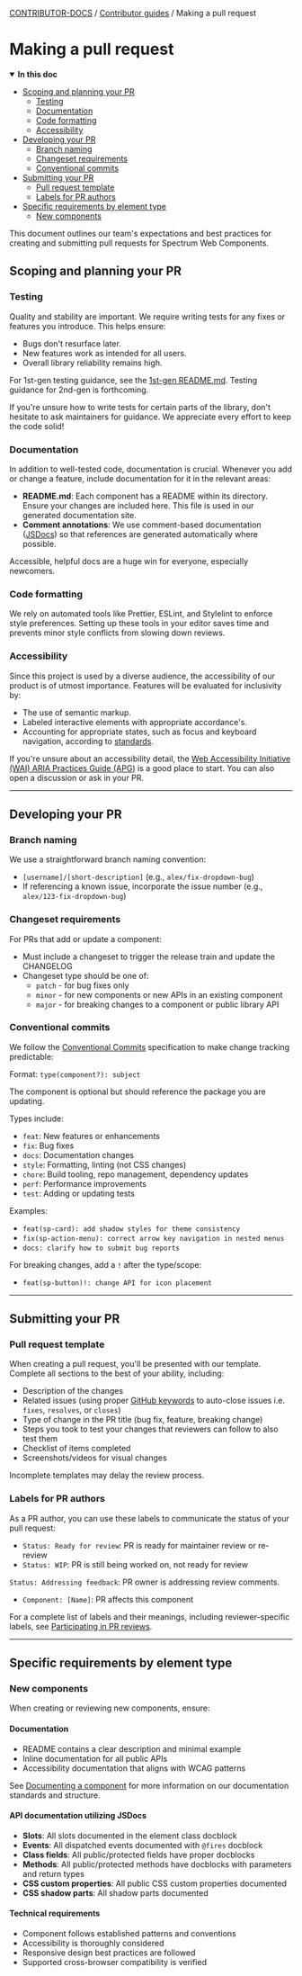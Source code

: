 <!-- Generated breadcrumbs - DO NOT EDIT -->

[CONTRIBUTOR-DOCS](../README.md) / [Contributor guides](README.md) / Making a pull request

<!-- Document title (editable) -->

# Making a pull request

<!-- Generated TOC - DO NOT EDIT -->

<details open>
<summary><strong>In this doc</strong></summary>

- [Scoping and planning your PR](#scoping-and-planning-your-pr)
    - [Testing](#testing)
    - [Documentation](#documentation)
    - [Code formatting](#code-formatting)
    - [Accessibility](#accessibility)
- [Developing your PR](#developing-your-pr)
    - [Branch naming](#branch-naming)
    - [Changeset requirements](#changeset-requirements)
    - [Conventional commits](#conventional-commits)
- [Submitting your PR](#submitting-your-pr)
    - [Pull request template](#pull-request-template)
    - [Labels for PR authors](#labels-for-pr-authors)
- [Specific requirements by element type](#specific-requirements-by-element-type)
    - [New components](#new-components)

</details>

<!-- Document content (editable) -->

This document outlines our team's expectations and best practices for creating and submitting pull requests for Spectrum Web Components.

## Scoping and planning your PR

### Testing

Quality and stability are important. We require writing tests for any fixes or features you introduce. This helps ensure:

- Bugs don't resurface later.
- New features work as intended for all users.
- Overall library reliability remains high.

For 1st-gen testing guidance, see the [1st-gen README.md](../../1st-gen/README.md). Testing guidance for 2nd-gen is forthcoming.

If you're unsure how to write tests for certain parts of the library, don't hesitate to ask maintainers for guidance. We appreciate every effort to keep the code solid!

### Documentation

In addition to well-tested code, documentation is crucial. Whenever you add or change a feature, include documentation for it in the relevant areas:

- **README.md**: Each component has a README within its directory. Ensure your changes are included here. This file is used in our generated documentation site.
- **Comment annotations**: We use comment-based documentation ([JSDocs](https://jsdoc.app/)) so that references are generated automatically where possible.

Accessible, helpful docs are a huge win for everyone, especially newcomers.

### Code formatting

We rely on automated tools like Prettier, ESLint, and Stylelint to enforce style preferences. Setting up these tools in your editor saves time and prevents minor style conflicts from slowing down reviews.

### Accessibility

Since this project is used by a diverse audience, the accessibility of our product is of utmost importance. Features will be evaluated for inclusivity by:

- The use of semantic markup.
- Labeled interactive elements with appropriate accordance's.
- Accounting for appropriate states, such as focus and keyboard navigation, according to [standards](https://www.w3.org/WAI/perspective-videos/keyboard/).

If you're unsure about an accessibility detail, the [Web Accessibility Initiative (WAI) ARIA Practices Guide (APG)](https://www.w3.org/WAI/ARIA/apg/patterns/) is a good place to start. You can also open a discussion or ask in your PR.

---

## Developing your PR

### Branch naming

We use a straightforward branch naming convention:

- `[username]/[short-description]` (e.g., `alex/fix-dropdown-bug`)
- If referencing a known issue, incorporate the issue number (e.g., `alex/123-fix-dropdown-bug`)

### Changeset requirements

For PRs that add or update a component:

- Must include a changeset to trigger the release train and update the CHANGELOG
- Changeset type should be one of:
    - `patch` - for bug fixes only
    - `minor` - for new components or new APIs in an existing component
    - `major` - for breaking changes to a component or public library API

### Conventional commits

We follow the [Conventional Commits](https://www.conventionalcommits.org/en/v1.0.0/) specification to make change tracking predictable:

Format: `type(component?): subject`

The component is optional but should reference the package you are updating.

Types include:

- `feat`: New features or enhancements
- `fix`: Bug fixes
- `docs`: Documentation changes
- `style`: Formatting, linting (not CSS changes)
- `chore`: Build tooling, repo management, dependency updates
- `perf`: Performance improvements
- `test`: Adding or updating tests

Examples:

- `feat(sp-card): add shadow styles for theme consistency`
- `fix(sp-action-menu): correct arrow key navigation in nested menus`
- `docs: clarify how to submit bug reports`

For breaking changes, add a `!` after the type/scope:

- `feat(sp-button)!: change API for icon placement`

---

## Submitting your PR

### Pull request template

When creating a pull request, you'll be presented with our template. Complete all sections to the best of your ability, including:

- Description of the changes
- Related issues (using proper [GitHub keywords](https://docs.github.com/en/get-started/writing-on-github/working-with-advanced-formatting/using-keywords-in-issues-and-pull-requests#linking-a-pull-request-to-an-issue) to auto-close issues i.e. `fixes`, `resolves`, or `closes`)
- Type of change in the PR title (bug fix, feature, breaking change)
- Steps you took to test your changes that reviewers can follow to also test them
- Checklist of items completed
- Screenshots/videos for visual changes

Incomplete templates may delay the review process.

### Labels for PR authors

As a PR author, you can use these labels to communicate the status of your pull request:

- `Status: Ready for review`: PR is ready for maintainer review or re-review
- `Status: WIP`: PR is still being worked on, not ready for review

`Status: Addressing feedback`: PR owner is addressing review comments. 

- `Component: [Name]`: PR affects this component

For a complete list of labels and their meanings, including reviewer-specific labels, see [Participating in PR reviews](05_participating-in-pr-reviews.md#labels-and-their-meanings).

---

## Specific requirements by element type

### New components

When creating or reviewing new components, ensure:

#### Documentation

- README contains a clear description and minimal example
- Inline documentation for all public APIs
- Accessibility documentation that aligns with WCAG patterns

See [Documenting a component](https://opensource.adobe.com/spectrum-web-components/guides/adding-component/#documenting-the-component) for more information on our documentation standards and structure.

#### API documentation utilizing JSDocs

- **Slots**: All slots documented in the element class docblock
- **Events**: All dispatched events documented with `@fires` docblock
- **Class fields**: All public/protected fields have proper docblocks
- **Methods**: All public/protected methods have docblocks with parameters and return types
- **CSS custom properties**: All public CSS custom properties documented
- **CSS shadow parts**: All shadow parts documented

#### Technical requirements

- Component follows established patterns and conventions
- Accessibility is thoroughly considered
- Responsive design best practices are followed
- Supported cross-browser compatibility is verified
